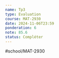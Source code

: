 ```yaml
---
name: Tp3
type: Evaluation
course: MAT-2930
date: 2024-11-06T23:59
ponderation: 6
note: 85.6
status: Compléter
---
```

#school/MAT-2930 
